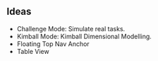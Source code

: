 ## Ideas
 - Challenge Mode: Simulate real tasks.
 - Kimball Mode: Kimball Dimensional Modelling.
 - Floating Top Nav Anchor
 - Table View